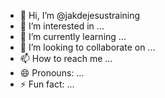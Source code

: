 - 👋 Hi, I’m @jakdejesustraining
- 👀 I’m interested in ...
- 🌱 I’m currently learning ...
- 💞️ I’m looking to collaborate on ...
- 📫 How to reach me ...
- 😄 Pronouns: ...
- ⚡ Fun fact: ...

<!---
jakdejesustraining/jakdejesustraining is a ✨ special ✨ repository because its `README.md` (this file) appears on your GitHub profile.
You can click the Preview link to take a look at your changes.
--->

